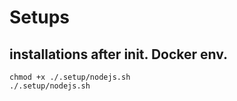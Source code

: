 # Setups

## installations after init. Docker env.

```shell
chmod +x ./.setup/nodejs.sh
./.setup/nodejs.sh
```
